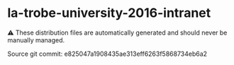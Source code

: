 # la-trobe-university-2016-intranet

:warning: These distribution files are automatically generated and should never be manually managed.

Source git commit: e825047a1908435ae313eff6263f5868734eb6a2
